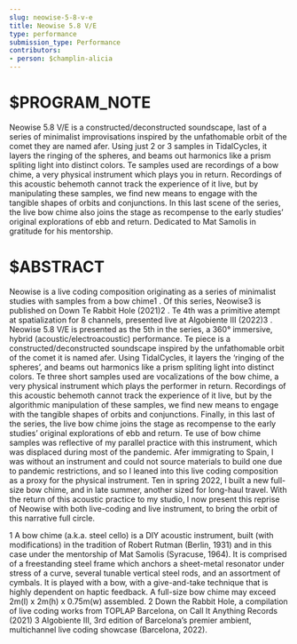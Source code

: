 ```yaml
---
slug: neowise-5-8-v-e
title: Neowise 5.8 V/E
type: performance
submission_type: Performance
contributors:
- person: $champlin-alicia
---
```


# $PROGRAM_NOTE

Neowise 5.8 V/E is a constructed/deconstructed soundscape, last of a series of minimalist improvisations inspired by the unfathomable orbit of the comet they are named afer. Using just 2 or 3 samples in TidalCycles, it layers the ringing of the spheres, and beams out harmonics like a prism spliting light into distinct colors. Te samples used are recordings of a bow chime, a very physical instrument which plays you in return. Recordings of this acoustic behemoth cannot track the experience of it live, but by manipulating these samples, we find new means to engage with the tangible shapes of orbits and conjunctions. In this last scene of the series, the live bow chime also joins the stage as recompense to the early studies’ original explorations of ebb and return. Dedicated to Mat Samolis in gratitude for his mentorship.

# $ABSTRACT

Neowise is a live coding composition originating as a series of minimalist studies with samples from a bow chime1 . Of this series, Neowise3 is published on Down Te Rabbit Hole (2021)2 . Te 4th was a primitive atempt at spatialization for 8 channels, presented live at Algobiente III (2022)3 . Neowise 5.8 V/E is presented as the 5th in the series, a 360° immersive, hybrid (acoustic/electroacoustic) performance. Te piece is a constructed/deconstructed soundscape inspired by the unfathomable orbit of the comet it is named afer. Using TidalCycles, it layers the ‘ringing of the spheres’, and beams out harmonics like a prism spliting light into distinct colors. Te three short samples used are vocalizations of the bow chime, a very physical instrument which plays the performer in return. Recordings of this acoustic behemoth cannot track the experience of it live, but by the algorithmic manipulation of these samples, we find new means to engage with the tangible shapes of orbits and conjunctions. Finally, in this last of the series, the live bow chime joins the stage as recompense to the early studies’ original explorations of ebb and return. Te use of bow chime samples was reflective of my parallel practice with this instrument, which was displaced during most of the pandemic. Afer immigrating to Spain, I was without an instrument and could not source materials to build one due to pandemic restrictions, and so I leaned into this live coding composition as a proxy for the physical instrument. Ten in spring 2022, I built a new full-size bow chime, and in late summer, another sized for long-haul travel. With the return of this acoustic practice to my studio, I now present this reprise of Neowise with both live-coding and live instrument, to bring the orbit of this narrative full circle.

1 A bow chime (a.k.a. steel cello) is a DIY acoustic instrument, built (with modifications) in the tradition of Robert Rutman (Berlin, 1931) and in this case under the mentorship of Mat Samolis (Syracuse, 1964). It is comprised of a freestanding steel frame which anchors a sheet-metal resonator under stress of a curve, several tunable vertical steel rods, and an assortment of cymbals. It is played with a bow, with a give-and-take technique that is highly dependent on haptic feedback. A full-size bow chime may exceed 2m(l) x 2m(h) x 0.75m(w) assembled. 2 Down the Rabbit Hole, a compilation of live coding works from TOPLAP Barcelona, on Call It Anything Records (2021) 3 Algobiente III, 3rd edition of Barcelona’s premier ambient, multichannel live coding showcase (Barcelona, 2022).